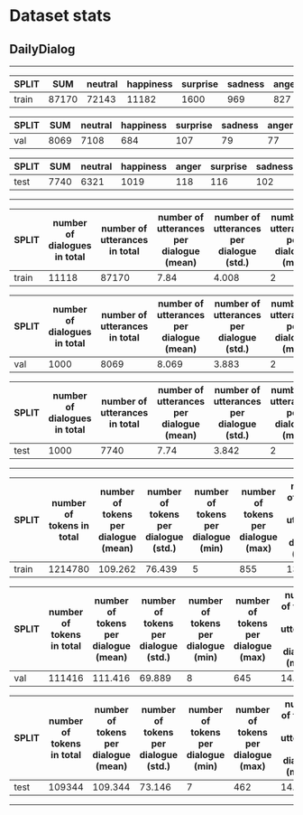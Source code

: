 # Dataset stats

## DailyDialog

---
|  SPLIT | SUM | neutral | happiness | surprise | sadness | anger | disgust | fear |
|-------------- | -------------- | -------------- | -------------- | -------------- | -------------- | -------------- | -------------- | -------------- | 
| train | 87170 | 72143 | 11182 | 1600 | 969 | 827 | 303 | 146 | 


|  SPLIT | SUM | neutral | happiness | surprise | sadness | anger | fear | disgust |
|-------------- | -------------- | -------------- | -------------- | -------------- | -------------- | -------------- | -------------- | -------------- | 
| val | 8069 | 7108 | 684 | 107 | 79 | 77 | 11 | 3 | 


|  SPLIT | SUM | neutral | happiness | anger | surprise | sadness | disgust | fear |
|-------------- | -------------- | -------------- | -------------- | -------------- | -------------- | -------------- | -------------- | -------------- | 
| test | 7740 | 6321 | 1019 | 118 | 116 | 102 | 47 | 17 | 

---

|  SPLIT | number of dialogues in total | number of utterances in total | number of utterances per dialogue (mean) | number of utterances per dialogue (std.) | number of utterances per dialogue (min) | number of utterances per dialogue (max) |
|-------------- | -------------- | -------------- | -------------- | -------------- | -------------- | -------------- | 
| train | 11118 | 87170 | 7.84 | 4.008 | 2 | 35 | 


|  SPLIT | number of dialogues in total | number of utterances in total | number of utterances per dialogue (mean) | number of utterances per dialogue (std.) | number of utterances per dialogue (min) | number of utterances per dialogue (max) |
|-------------- | -------------- | -------------- | -------------- | -------------- | -------------- | -------------- | 
| val | 1000 | 8069 | 8.069 | 3.883 | 2 | 31 | 


|  SPLIT | number of dialogues in total | number of utterances in total | number of utterances per dialogue (mean) | number of utterances per dialogue (std.) | number of utterances per dialogue (min) | number of utterances per dialogue (max) |
|-------------- | -------------- | -------------- | -------------- | -------------- | -------------- | -------------- | 
| test | 1000 | 7740 | 7.74 | 3.842 | 2 | 26 | 

---

|  SPLIT | number of tokens in total | number of tokens per dialogue (mean) | number of tokens per dialogue (std.) | number of tokens per dialogue (min) | number of tokens per dialogue (max) | number of tokens per utterance per dialogue (mean) | number of tokens per utterance per dialogue (std.) | number of tokens per utterance per dialogue (min) | number of tokens per utterance per dialogue (max) |
|-------------- | -------------- | -------------- | -------------- | -------------- | -------------- | -------------- | -------------- | -------------- | -------------- | 
| train | 1214780 | 109.262 | 76.439 | 5 | 855 | 13.712 | 6.611 | 2.5 | 145.0 | 


|  SPLIT | number of tokens in total | number of tokens per dialogue (mean) | number of tokens per dialogue (std.) | number of tokens per dialogue (min) | number of tokens per dialogue (max) | number of tokens per utterance per dialogue (mean) | number of tokens per utterance per dialogue (std.) | number of tokens per utterance per dialogue (min) | number of tokens per utterance per dialogue (max) |
|-------------- | -------------- | -------------- | -------------- | -------------- | -------------- | -------------- | -------------- | -------------- | -------------- | 
| val | 111416 | 111.416 | 69.889 | 8 | 645 | 14.001 | 7.091 | 3.8 | 110.5 | 


|  SPLIT | number of tokens in total | number of tokens per dialogue (mean) | number of tokens per dialogue (std.) | number of tokens per dialogue (min) | number of tokens per dialogue (max) | number of tokens per utterance per dialogue (mean) | number of tokens per utterance per dialogue (std.) | number of tokens per utterance per dialogue (min) | number of tokens per utterance per dialogue (max) |
|-------------- | -------------- | -------------- | -------------- | -------------- | -------------- | -------------- | -------------- | -------------- | -------------- | 
| test | 109344 | 109.344 | 73.146 | 7 | 462 | 14.036 | 7.329 | 3.5 | 112.0 | 

---